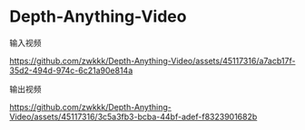 # Depth-Anything-Video

输入视频  

https://github.com/zwkkk/Depth-Anything-Video/assets/45117316/a7acb17f-35d2-494d-974c-6c21a90e814a

输出视频  

https://github.com/zwkkk/Depth-Anything-Video/assets/45117316/3c5a3fb3-bcba-44bf-adef-f8323901682b

